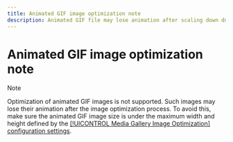 ```yaml
---
title: Animated GIF image optimization note 
description: Animated GIF file may lose animation after scaling down during image optimization
---
```

# Animated GIF image optimization note

>[!NOTE]
>
>Optimization of animated GIF images is not supported. Such images may lose their animation after the image optimization process. To avoid this, make sure the animated GIF image size is under the maximum width and height defined by the [[!UICONTROL Media Gallery Image Optimization] configuration settings](../content-design/media-gallery-image-optimization.md).
